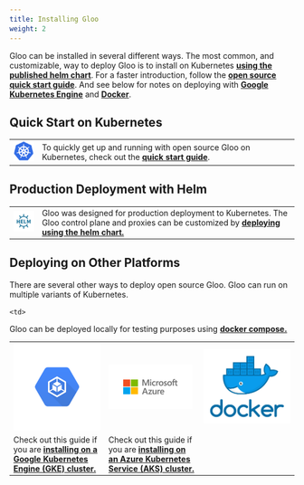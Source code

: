 ```yaml
---
title: Installing Gloo
weight: 2
---
```


Gloo can be installed in several different ways. The most common, and customizable, way to deploy Gloo is to
install on Kubernetes **[using the published helm chart](install_with_helm)**. For a faster introduction,
follow the **[open source quick start guide](quick_start)**. And see below for notes on deploying with
**[Google Kubernetes Engine](gke)** and **[Docker](docker-compose)**.

## Quick Start on Kubernetes

<table>
  <tr>
    <td width="10%"><img src="kube.png" /></td>
    <td>
To quickly get up and running with open source Gloo on Kubernetes, check out the <a href="quick_start"><b>quick start guide</b></a>.
    </td>
  </tr>
</table>

## Production Deployment with Helm

<table>
  <tr>
    <td width="10%"><img src="helm.png"/></td>
    <td>
Gloo was designed for production deployment to Kubernetes. The Gloo control plane and proxies can be customized
by <a href="install_with_helm"><b>deploying using the helm chart.</b></a>
    </td>
  </tr>
</table>

## Deploying on Other Platforms

There are several other ways to deploy open source Gloo. Gloo can run on multiple variants of Kubernetes.

<table>
  <tr>
    <td width="33%"><img src="gke-logo.png"/></td>
    <td width="33%"><img src="azure-logo.png"/></td>
    <td width="33%"><img src="docker.png"/></td>
  </tr>
  <tr>
    <td>
Check out this guide if you are <a href="gke"><b>installing on a Google Kubernetes Engine (GKE) cluster.</b></a>
    </td>
        <td>
Check out this guide if you are <a href="azure"><b>installing on an Azure Kubernetes Service (AKS) cluster.</b></a>
    </td>

    <td>
Gloo can be deployed locally for testing purposes using <b><a href="docker-compose">docker compose.</a></b>  
    </td>
  </tr>
</table>
